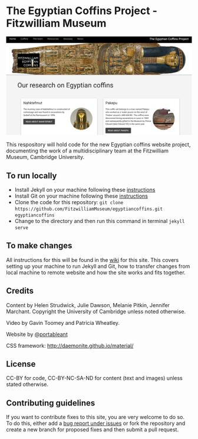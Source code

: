 # The Egyptian Coffins Project - Fitzwilliam Museum

![](/images/screenshots/coffins.png)

This respository will hold code for the new Egyptian coffins website project, documenting the work of a multidisciplinary 
team at the Fitzwilliam Museum, Cambridge University.

## To run locally 

* Install Jekyll on your machine following these [instructions](https://jekyllrb.com/docs/installation/)
* Install Git on your machine following these [instructions](https://git-scm.com/book/en/v2/Getting-Started-Installing-Git)
* Clone the code for this repository:
   `git clone https://github.com/FitzwilliamMuseum/egyptiancoffins.git egyptiancoffins`
* Change to the directory and then run this command in terminal `jekyll serve`
   
## To make changes

All instructions for this will be found in the [wiki](https://github.com/FitzwilliamMuseum/egyptiancoffins/wiki) for this site. This covers setting up your machine to run Jekyll and Git, how to transfer changes from local machine to remote website and how the site works and fits together.

## Credits

Content by Helen Strudwick, Julie Dawson, Melanie Pitkin, Jennifer Marchant. Copyright the University of Cambridge unless noted otherwise. 

Video by Gavin Toomey and Patricia Wheatley. 

Website by [@portableant](https://github.com/portableant)

CSS framework: http://daemonite.github.io/material/ 

## License

CC-BY for code, CC-BY-NC-SA-ND for content (text and images) unless stated otherwise.

## Contributing guidelines

If you want to contribute fixes to this site, you are very welcome to do so. To do this, either add a [bug report under issues](https://github.com/FitzwilliamMuseum/egyptiancoffins/issues) or fork the repository and create a new branch for proposed fixes and then submit a pull request. 
